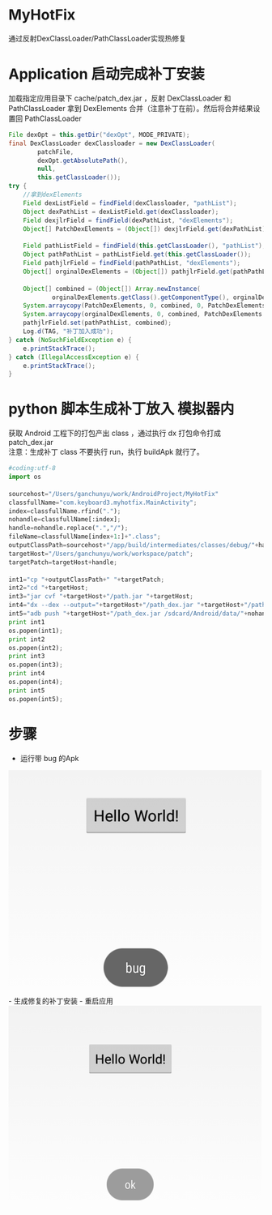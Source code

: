 # MyHotFix
通过反射DexClassLoader/PathClassLoader实现热修复

# Application 启动完成补丁安装
加载指定应用目录下 cache/patch_dex.jar ，反射 DexClassLoader 和 PathClassLoader 拿到 DexElements 合并（注意补丁在前）。然后将合并结果设置回 PathClassLoader
```java
File dexOpt = this.getDir("dexOpt", MODE_PRIVATE);
final DexClassLoader dexClassloader = new DexClassLoader(
        patchFile,
        dexOpt.getAbsolutePath(),
        null,
        this.getClassLoader());
try {
    //拿到dexElements
    Field dexListField = findField(dexClassloader, "pathList");
    Object dexPathList = dexListField.get(dexClassloader);
    Field dexjlrField = findField(dexPathList, "dexElements");
    Object[] PatchDexElements = (Object[]) dexjlrField.get(dexPathList);

    Field pathListField = findField(this.getClassLoader(), "pathList");
    Object pathPathList = pathListField.get(this.getClassLoader());
    Field pathjlrField = findField(pathPathList, "dexElements");
    Object[] orginalDexElements = (Object[]) pathjlrField.get(pathPathList);

    Object[] combined = (Object[]) Array.newInstance(
            orginalDexElements.getClass().getComponentType(), orginalDexElements.length + PatchDexElements.length);
    System.arraycopy(PatchDexElements, 0, combined, 0, PatchDexElements.length);
    System.arraycopy(orginalDexElements, 0, combined, PatchDexElements.length, orginalDexElements.length);
    pathjlrField.set(pathPathList, combined);
    Log.d(TAG, "补丁加入成功");
} catch (NoSuchFieldException e) {
    e.printStackTrace();
} catch (IllegalAccessException e) {
    e.printStackTrace();
}
```
# python 脚本生成补丁放入 模拟器内
获取 Android 工程下的打包产出 class ，通过执行 dx 打包命令打成 patch_dex.jar<br>
注意：生成补丁 class 不要执行 run，执行 buildApk 就行了。
```python
#coding:utf-8
import os

sourcehost="/Users/ganchunyu/work/AndroidProject/MyHotFix"
classfullName="com.keyboard3.myhotfix.MainActivity";
index=classfullName.rfind(".");
nohandle=classfullName[:index];
handle=nohandle.replace(".","/");
fileName=classfullName[index+1:]+".class";
outputClassPath=sourcehost+"/app/build/intermediates/classes/debug/"+handle+"/"+fileName;
targetHost="/Users/ganchunyu/work/workspace/patch";
targetPatch=targetHost+handle;

int1="cp "+outputClassPath+" "+targetPatch;
int2="cd "+targetHost;
int3="jar cvf "+targetHost+"/path.jar "+targetHost;
int4="dx --dex --output="+targetHost+"/path_dex.jar "+targetHost+"/path.jar";
int5="adb push "+targetHost+"/path_dex.jar /sdcard/Android/data/"+nohandle+"/cache";
print int1
os.popen(int1);
print int2
os.popen(int2);
print int3
os.popen(int3);
print int4
os.popen(int4);
print int5
os.popen(int5);
```
# 步骤
- 运行带 bug 的Apk
<img src="images/bug.png" width="500">
- 生成修复的补丁安装
- 重启应用
<img src="images/ok.png" width="500">